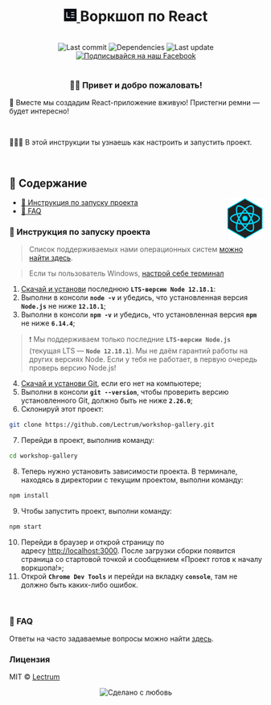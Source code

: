 <h1 align="center">
    <a href="https://lectrum.io" target="_blank" rel="noopener noreferrer">
        <img src="./public/logo-woodsmoke.svg" alt="Lectrum favicon" width="25" />
    </a>
    Воркшоп по React
</h1>
<br>

<div align="center">
    <!-- Last commit -->
    <img src="https://img.shields.io/github/last-commit/lectrum/react-workshop.svg?longCache=true&style=flat-square" alt="Last commit"
    />
    <!-- Dependencies -->
    <img src="https://img.shields.io/badge/dependencies-up%20to%20date-brightgreen.svg?longCache=true&style=flat-square" alt="Dependencies"
    />
    <!-- Contributors welcome -->
    <img src="https://img.shields.io/badge/contributions-welcome-orange.svg?longCache=true&style=flat-square" alt="Last update"
    />
</div>
<div align="center">
    <!-- Наш Facebook -->
    <a href="https://www.facebook.com/lectrum">
        <img src="https://img.shields.io/badge/%D0%9F%D0%BE%D0%B4%D0%BF%D0%B8%D1%81%D1%8B%D0%B2%D0%B0%D0%B9%D1%81%D1%8F%20%D0%BD%D0%B0%20%D0%BD%D0%B0%D1%88-Facebook-blue.svg?longCache=true&style=for-the-badge&link=https://www.facebook.com/lectrum"
            alt="Подписывайся на наш Facebook" />
    </a>
</div>
<br>

<h3 align="center">
    👋🏼 Привет и добро пожаловать!
</h3>
<p>
    📸 Вместе мы создадим React-приложение вживую! Пристегни ремни — будет интересно!
</p>
<br>
<p>
    👨🏼‍🔬 В этой инструкции ты узнаешь как настроить и запустить проект.
</p>
<br>

## 📜 Содержание

<img align="right" width="70" src="./public/icons/react.png">

-   [🚀 Инструкция по запуску проекта](#-инструкция-по-запуску-проекта)
-   [🤔 FAQ](#-faq) <br>

### 🚀 Инструкция по запуску проекта

> Список поддерживаемых нами операционных систем [можно найти здесь](https://github.com/Lectrum/FAQ#%D0%9A%D0%B0%D0%BA%D0%B8%D0%B5-%D0%BE%D0%BF%D0%B5%D1%80%D0%B0%D1%86%D0%B8%D0%BE%D0%BD%D0%BD%D1%8B%D0%B5-%D1%81%D0%B8%D1%81%D1%82%D0%B5%D0%BC%D1%8B-%D0%BF%D0%BE%D0%B4%D0%B4%D0%B5%D1%80%D0%B6%D0%B8%D0%B2%D0%B0%D1%8E%D1%82%D1%81%D1%8F-%D0%BE%D0%B1%D1%83%D1%87%D0%B0%D1%8E%D1%89%D0%B8%D0%BC%D0%B8-%D0%BF%D1%80%D0%BE%D0%B5%D0%BA%D1%82%D0%B0%D0%BC%D0%B8-%D0%BA%D0%BE%D0%BC%D0%BF%D0%B0%D0%BD%D0%B8%D0%B8-lectrum).

> Если ты пользователь Windows, [настрой себе терминал](https://github.com/Lectrum/FAQ#%D0%AF-%D0%BF%D0%BE%D0%BB%D1%8C%D0%B7%D0%BE%D0%B2%D0%B0%D1%82%D0%B5%D0%BB%D1%8C-windows-%D0%9A%D0%B0%D0%BA-%D0%BD%D0%B0%D1%81%D1%82%D1%80%D0%BE%D0%B8%D1%82%D1%8C-%D1%82%D0%B5%D1%80%D0%BC%D0%B8%D0%BD%D0%B0%D0%BB-%D0%B4%D0%BB%D1%8F-%D1%83%D0%B4%D0%BE%D0%B1%D0%BD%D0%BE%D0%B9-%D1%80%D0%B0%D0%B1%D0%BE%D1%82%D1%8B)

1. [Скачай и установи](https://nodejs.org/en/) последнюю **`LTS-версию Node 12.18.1`**:
2. Выполни в консоли **`node -v`** и убедись, что установленная версия **`Node.js`** не ниже **`12.18.1`**;
3. Выполни в консоли **`npm -v`** и убедись, что установленная версия **`npm`** не ниже **`6.14.4`**;

> ❗️ Мы поддерживаем только последние **`LTS-версии Node.js`** (текущая LTS — **`Node 12.18.1`**). Мы не даём гарантий работы на других версиях Node. Если у тебя не работает, в первую очередь проверь версию Node.js!

4. [Скачай и установи Git](https://git-scm.com/downloads), если его нет на компьютере;
5. Выполни в консоли **`git --version`**, чтобы проверить версию установленного Git, должно быть не ниже **`2.26.0`**;
6. Склонируй этот проект:

```bash
git clone https://github.com/Lectrum/workshop-gallery.git
```

7. Перейди в проект, выполнив команду:

```bash
cd workshop-gallery
```

8. Теперь нужно установить зависимости проекта. В терминале, находясь в директории с текущим проектом, выполни команду:

```bash
npm install
```

9. Чтобы запустить проект, выполни команду:

```bash
npm start
```

10. Перейди в браузер и открой страницу по адресу [http://localhost:3000](http://localhost:3000/). После загрузки сборки появится страница со стартовой точкой и сообщением «Проект готов к началу воркшопа!»;
11. Открой **`Chrome Dev Tools`** и перейди на вкладку **`console`**, там не должно быть каких-либо ошибок.

<br>

### 🤔 FAQ

Ответы на часто задаваемые вопросы можно найти [здесь](https://lab.lectrum.io/faq#environment-setup). <br>

### Лицензия

MIT © [Lectrum](https://lectrum.io)

<div align="center">
  <!-- Сделано с любовь -->
    <img src="https://img.shields.io/badge/%D0%A1%D0%B4%D0%B5%D0%BB%D0%B0%D0%BD%D0%BE%20%D1%81-%F0%9F%96%A4-red.svg?longCache=true&style=for-the-badge&colorA=000&colorB=fedcba"
      alt="Сделано с любовь" />
</div>
